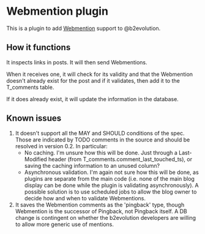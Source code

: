 # Webmention plugin
This is a plugin to add [Webmention](http://www.w3.org/TR/webmention) support to @b2evolution.

## How it functions
It inspects links in posts.  It will then send Webmentions.

When it receives one, it will check for its validity and that the Webmention doesn't already exist for the post and if it validates, then add it to the T_comments table.

If it does already exist, it will update the information in the database.

## Known issues

1. It doesn't support all the MAY and SHOULD conditions of the spec.  Those are indicated by TODO comments in the source and should be resolved in version 0.2.  In particular:
    * No caching.  I'm unsure how this will be done.  Just through a Last-Modified header (from T\_comments.comment\_last\_touched\_ts), or saving the caching information to an unused column?
    * Asynchronous validation.  I'm again not sure how this will be done, as plugins are separate from the main code (i.e. none of the main blog display can be done while the plugin is validating asynchronously).  A possible solution is to use scheduled jobs to allow the blog owner to decide how and when to validate Webmentions.
1. It saves the Webmention comments as the 'pingback' type, though Webmention is the successor of Pingback, not Pingback itself. A DB change is contingent on whether the b2evolution developers are willing to allow more generic use of mentions.

